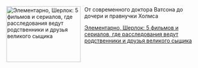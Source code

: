 <!--2025-07-30 12:30:12-->
<div class="yb">
  <div class="rss kino_teatr"><a href="https://www.kino-teatr.ru/blog/y2025/7-30/2047/" title="Элементарно, Шерлок: 5 фильмов и сериалов, где расследования ведут родственники и друзья великого сыщика"><img src="https://www.kino-teatr.ru/blog/7/4/2047/poster.jpg" width="196" height="147" align="left" hspace="5" style="margin: 0px 10px 0px 5px" alt="Элементарно, Шерлок: 5 фильмов и сериалов, где расследования ведут родственники и друзья великого сыщика"/></a>От современного доктора Ватсона до дочери и правнучки Холмса <p class="titl"><a href="https://www.kino-teatr.ru/blog/y2025/7-30/2047/">Элементарно, Шерлок: 5 фильмов и сериалов, где расследования ведут родственники и друзья великого сыщика</a></p></div>
</div>
